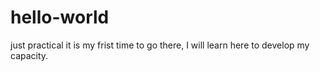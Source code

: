 # hello-world
just practical
it is my frist time to go there, I will learn here to develop my capacity.
